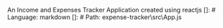 An Income and Expenses Tracker Application created using reactjs
[]: # Language: markdown
[]: # Path: expense-tracker\src\App.js
